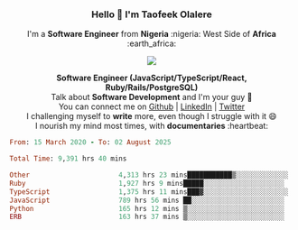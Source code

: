 ### **<p align='center'>Hello 👋 I'm Taofeek Olalere</p>**

<p align='center'>I'm a <strong>Software Engineer</strong> from <strong>Nigeria</strong> :nigeria: West Side of <strong>Africa</strong> :earth_africa:	</p>

<p align='center'> <img src='https://github-readme-stats.vercel.app/api?username=teekaytech&show_icons=true&theme=dark'> </p>


<p align='center'>
  <b>Software Engineer (JavaScript/TypeScript/React, Ruby/Rails/PostgreSQL)</b><br />
  Talk about <strong>Software Development</strong> and I'm your guy 👯 <br />
  You can connect me on <a href="https://github.com/teekaytech">Github</a> | <a href="https://linkedin.com/in/olaleretaofeek">LinkedIn</a> | <a href="https://twitter.com/ola_lere">Twitter</a> <br />
  I challenging myself to <strong>write</strong> more, even though I struggle with it 😄 <br />
  I nourish my mind most times, with <strong>documentaries</strong> :heartbeat:
</p>

<!--START_SECTION:waka-->

```ruby
From: 15 March 2020 - To: 02 August 2025

Total Time: 9,391 hrs 40 mins

Other                      4,313 hrs 23 mins███████████▒░░░░░░░░░░░░░   45.93 %
Ruby                       1,927 hrs 9 mins█████░░░░░░░░░░░░░░░░░░░░   20.52 %
TypeScript                 1,375 hrs 11 mins███▓░░░░░░░░░░░░░░░░░░░░░   14.64 %
JavaScript                 789 hrs 56 mins ██░░░░░░░░░░░░░░░░░░░░░░░   08.41 %
Python                     165 hrs 12 mins ▒░░░░░░░░░░░░░░░░░░░░░░░░   01.76 %
ERB                        163 hrs 37 mins ▒░░░░░░░░░░░░░░░░░░░░░░░░   01.74 %
```

<!--END_SECTION:waka-->
<!--
**teekaytech/teekaytech** is a ✨ _special_ ✨ repository because its `README.md` (this file) appears on your GitHub profile.

Here are some ideas to get you started:

- 🔭 I’m currently working on ...
- 🌱 I’m currently learning ...
- 👯 I’m looking to collaborate on ...
- 🤔 I’m looking for help with ...
- 💬 Ask me about ...
- 📫 How to reach me: ...
- 😄 Pronouns: ...
- ⚡ Fun fact: ...
-->
